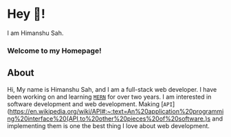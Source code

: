 # Hey 👋!

I am Himanshu Sah. 

### Welcome to my Homepage!

## About
Hi, My name is Himanshu Sah, and I am a full-stack web developer. I have been working on and learning [`MERN`](https://www.mongodb.com/mern-stack) for over two years. I am interested in software development and web development. Making [`API`](https://en.wikipedia.org/wiki/API#:~:text=An%20application%20programming%20interface%20(API,to%20other%20pieces%20of%20software.)s and implementing them is one the best thing I love about web development.

<!---
Sahhimanshu7/Sahhimanshu7 is a ✨ special ✨ repository because its `README.md` (this file) appears on your GitHub profile.
You can click the Preview link to take a look at your changes.
--->
